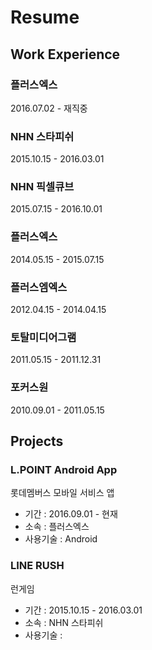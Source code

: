# Resume


## Work Experience

### 플러스엑스
2016.07.02 - 재직중

### NHN 스타피쉬
2015.10.15 - 2016.03.01

### NHN 픽셀큐브
2015.07.15 - 2016.10.01

### 플러스엑스
2014.05.15 - 2015.07.15

### 플러스엠엑스
2012.04.15 - 2014.04.15

### 토탈미디어그램
2011.05.15 - 2011.12.31

### 포커스원
2010.09.01 - 2011.05.15


## Projects

### L.POINT Android App
롯데멤버스 모바일 서비스 앱

- 기간 : 2016.09.01 - 현재
- 소속 : 플러스엑스
- 사용기술 : Android

### LINE RUSH
런게임

- 기간 : 2015.10.15 - 2016.03.01
- 소속 : NHN 스타피쉬
- 사용기술 : 

